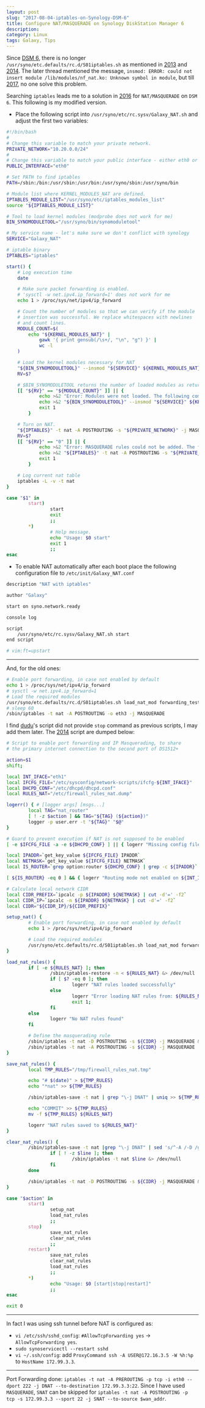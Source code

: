 ```yaml
---
layout: post
slug: "2017-08-04-iptables-on-Synology-DSM-6"
title: Configure NAT/MASQUERADE on Synology DiskStation Manager 6
description: 
category: Linux
tags: Galaxy, Tips
---
```


Since [DSM 6](https://www.synology.com/en-us/dsm/6.1), there is no longer `/usr/syno/etc.defaults/rc.d/S01iptables.sh` as mentioned in [2013](https://forum.synology.com/enu/viewtopic.php?f=39&t=62014) and [2014](https://forum.synology.com/enu/viewtopic.php?f=3&t=70083). The later thread mentioned the message, `insmod: ERROR: could not insert module /lib/modules/nf_nat.ko: Unknown symbol in module`, but till [2017](https://forum.synology.com/enu/viewtopic.php?f=3&t=70083&start=30#p490276), no one solve this problem.

Searching `iptables` leads me to a solution in [2016](https://forum.synology.com/enu/viewtopic.php?t=116126) for `NAT/MASQUERADE` on `DSM 6`. This following is my modified version.

* Place the following script into `/usr/syno/etc/rc.sysv/Galaxy_NAT.sh` and adjust the first two variables:

````bash
#!/bin/bash
#
# Change this variable to match your private network.
PRIVATE_NETWORK="10.20.0.0/24"
#
# Change this variable to match your public interface - either eth0 or eth1
PUBLIC_INTERFACE="eth0"

# Set PATH to find iptables
PATH=/sbin:/bin:/usr/sbin:/usr/bin:/usr/syno/sbin:/usr/syno/bin

# Module list where KERNEL_MODULES_NAT are defined.
IPTABLES_MODULE_LIST="/usr/syno/etc/iptables_modules_list"
source "${IPTABLES_MODULE_LIST}"

# Tool to load kernel modules (modprobe does not work for me)
BIN_SYNOMODULETOOL="/usr/syno/bin/synomoduletool"

# My service name - let's make sure we don't conflict with synology
SERVICE="Galaxy_NAT"

# iptable binary
IPTABLES="iptables"

start() {
    # Log execution time
    date

    # Make sure packet forwarding is enabled.
    # 'sysctl -w net.ipv4.ip_forward=1' does not work for me
    echo 1 > /proc/sys/net/ipv4/ip_forward

    # Count the number of modules so that we can verify if the module
    # insertion was successful. We replace whitespaces with newlines
    # and count lines.
    MODULE_COUNT=$(
        echo "${KERNEL_MODULES_NAT}" |
            gawk '{ print gensub(/\s+/, "\n", "g") }' |
            wc -l
    )

    # Load the kernel modules necessary for NAT
    "${BIN_SYNOMODULETOOL}" --insmod "${SERVICE}" ${KERNEL_MODULES_NAT}
    RV=$?

    # $BIN_SYNOMODULETOOL returns the number of loaded modules as return value
    [[ "${RV}" == "${MODULE_COUNT}" ]] || {
            echo >&2 "Error: Modules were not loaded. The following command failed:"
            echo >&2 "${BIN_SYNOMODULETOOL}" --insmod "${SERVICE}" ${KERNEL_MODULES_NAT}
            exit 1
        }

    # Turn on NAT.
    "${IPTABLES}" -t nat -A POSTROUTING -s "${PRIVATE_NETWORK}" -j MASQUERADE -o "${PUBLIC_INTERFACE}"
    RV=$?
    [[ "${RV}" == "0" ]] || {
            echo >&2 "Error: MASQUERADE rules could not be added. The following command failed:"
            echo >&2 "${IPTABLES}" -t nat -A POSTROUTING -s "${PRIVATE_NETWORK}" -j MASQUERADE -o "${PUBLIC_INTERFACE}"
            exit 1
        }

    # Log current nat table
    iptables -L -v -t nat
}

case "$1" in
        start)
                start
                exit
                ;;
        *)
                # Help message.
                echo "Usage: $0 start"
                exit 1
                ;;
esac
````

* To enable NAT automatically after each boot place the following configuration file to `/etc/init/Galaxy_NAT.conf`

````bash
description "NAT with iptables"

author "Galaxy"

start on syno.network.ready

console log

script
	/usr/syno/etc/rc.sysv/Galaxy_NAT.sh start
end script

# vim:ft=upstart
````

------

And, for the old ones:

````bash
# Enable port forwarding, in case not enabled by default
echo 1 > /proc/sys/net/ipv4/ip_forward
# sysctl -w net.ipv4.ip_forward=1
# Load the required modules
/usr/syno/etc.defaults/rc.d/S01iptables.sh load_nat_mod forwarding_test
# sleep 60
/sbin/iptables -t nat -A POSTROUTING -o eth3 -j MASQUERADE
````

I find [dudu](https://forum.synology.com/enu/memberlist.php?mode=viewprofile&u=141636&sid=8d9b4fde14b1418739da14005137fa36)'s script did not provide `stop` command as previous scripts, I may add them later.
The [2014](https://forum.synology.com/enu/viewtopic.php?f=3&t=70083#p266982) script are dumped below:

````bash
# Script to enable port forwarding and IP Masquerading, to share
# the primary internet connection to the second port of DS1512+

action=$1
shift;

local INT_IFACE="eth1"
local IFCFG_FILE="/etc/sysconfig/network-scripts/ifcfg-${INT_IFACE}"
local DHCPD_CONF="/etc/dhcpd/dhcpd.conf"
local RULES_NAT="/etc/firewall_rules_nat.dump"

logerr() { # [logger args] [msgs...]
        local TAG="nat_router"
        [ ! -z $action ] && TAG="${TAG} (${action})"
        logger -p user.err -t "${TAG}" "$@"
}

# Guard to prevent execution if NAT is not supposed to be enabled
[ -e $IFCFG_FILE -a -e ${DHCPD_CONF} ] || { logerr "Missing config files"; exit 1; }

local IPADDR=`get_key_value ${IFCFG_FILE} IPADDR`
local NETMASK=`get_key_value ${IFCFG_FILE} NETMASK`
local IS_ROUTER=`grep option:router ${DHCPD_CONF} | grep -c ${IPADDR}`

[ ${IS_ROUTER} -eq 0 ] && { logerr "Routing mode not enabled on ${INT_IFACE}"; exit 1; }

# Calculate local network CIDR
local CIDR_PREFIX=`ipcalc -p ${IPADDR} ${NETMASK} | cut -d'=' -f2`
local CIDR_IP=`ipcalc -n ${IPADDR} ${NETMASK} | cut -d'=' -f2`
local CIDR="${CIDR_IP}/${CIDR_PREFIX}"

setup_nat() {
        # Enable port forwarding, in case not enabled by default
        echo 1 > /proc/sys/net/ipv4/ip_forward

        # Load the required modules
        /usr/syno/etc.defaults/rc.d/S01iptables.sh load_nat_mod forwarding_test
}

load_nat_rules() {
        if [ -e ${RULES_NAT} ]; then
                /sbin/iptables-restore -n < ${RULES_NAT} &> /dev/null
                if [ $? -eq 0 ]; then
                        logerr "NAT rules loaded successfully"
                else
                        logerr "Error loading NAT rules from: ${RULES_NAT}"
                        exit 1;
                fi
        else
                logerr "No NAT rules found"
        fi

        # Define the masquerading rule
        /sbin/iptables -t nat -D POSTROUTING -s ${CIDR} -j MASQUERADE &> /dev/null   # don't add twice
        /sbin/iptables -t nat -A POSTROUTING -s ${CIDR} -j MASQUERADE
}

save_nat_rules() {
        local TMP_RULES="/tmp/firewall_rules_nat.tmp"

        echo "# $(date)" > ${TMP_RULES}
        echo "*nat" >> ${TMP_RULES}

        /sbin/iptables-save -t nat | grep "\-j DNAT" | uniq >> ${TMP_RULES}

        echo "COMMIT" >> ${TMP_RULES}
        mv -f ${TMP_RULES} ${RULES_NAT}

        logerr "NAT rules saved to ${RULES_NAT}"
}

clear_nat_rules() {
        /sbin/iptables-save -t nat |grep "\-j DNAT" | sed 's/^-A /-D /g' | while read line; do
                if [ ! -z $line ]; then
                        /sbin/iptables -t nat $line &> /dev/null
                fi
        done

        /sbin/iptables -t nat -D POSTROUTING -s ${CIDR} -j MASQUERADE &> /dev/null
}

case "$action" in
        start)
                setup_nat
                load_nat_rules
                ;;
        stop)
                save_nat_rules
                clear_nat_rules
                ;;
        restart)
                save_nat_rules
                clear_nat_rules
                load_nat_rules
                ;;
        *)
                echo "Usage: $0 [start|stop|restart]"
                ;;
esac

exit 0
````

---

In fact I was using ssh tunnel before NAT is configured as:

* `vi /etc/ssh/sshd_config`: `#AllowTcpForwarding yes` -> `AllowTcpForwarding yes`.
* `sudo synoservicectl --restart sshd`
* `vi ~/.ssh/config`: add `ProxyCommand ssh -A USER@172.16.3.5 -W %h:%p` to `HostName 172.99.3.3`.

---

Port Forwarding done: `iptables -t nat -A PREROUTING -p tcp -i eth0 --dport 222 -j DNAT --to-destination 172.99.3.3:22`.
Since I have used `MASQUERADE`, `SNAT` can be skipped for `iptables -t nat -A POSTROUTING -p tcp -s 172.99.3.3 --sport 22 -j SNAT --to-source $wan_addr`.
